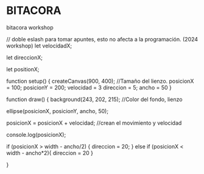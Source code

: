 # BITACORA
bitacora workshop

// doble eslash para tomar apuntes, esto no afecta a la programación. (2024 workshop) 
let velocidadX;

let direccionX;

let positionX;

function setup() {
  createCanvas(900, 400);
  //Tamaño del lienzo.
  posicionX = 100;
  posicionY = 200;
  velocidad = 3
  direccion = 5;
  ancho = 50
}

function draw() {
  background(243, 202, 215);
  //Color del fondo, lienzo 
  
  
  ellipse(posicionX, posicionY, ancho, 50);
   
   posicionX = posicionX + velocidad;
  //crean el movimiento y velocidad

  console.log(posicionX);


  if (posicionX > width - ancho/2) {
  direccion = 20;
  }
  else if (posicionX < width - ancho*2){
    direccion = 20
  }

}
